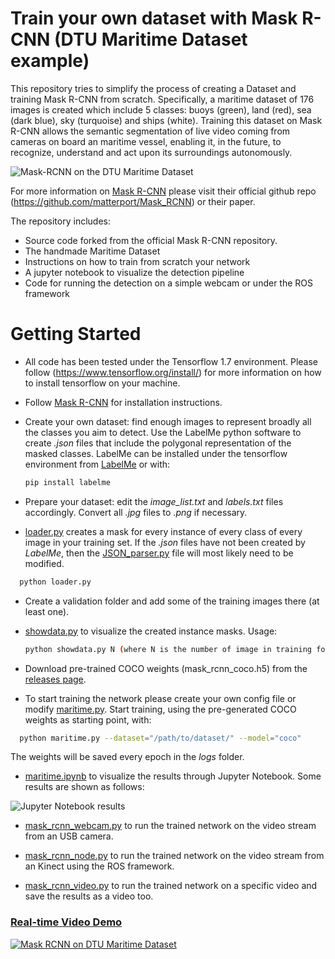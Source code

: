 # Train your own dataset with Mask R-CNN (DTU Maritime Dataset example)

This repository tries to simplify the process of creating a Dataset and training Mask R-CNN from scratch. Specifically, a maritime dataset of 176 images is created which include 5 classes: buoys (green), land (red), sea (dark blue), sky (turquoise) and ships (white). Training this dataset on Mask R-CNN allows the semantic segmentation of live video coming from cameras on board an maritime vessel, enabling it, in the future, to recognize, understand and act upon its surroundings autonomously.

![Mask-RCNN on the DTU Maritime Dataset](assets/maritime_intro.png)

For more information on [Mask R-CNN](https://arxiv.org/abs/1703.06870) please visit their official github repo (https://github.com/matterport/Mask_RCNN) or their paper. 

The repository includes:
* Source code forked from the official Mask R-CNN repository.
* The handmade Maritime Dataset
* Instructions on how to train from scratch your network
* A jupyter notebook to visualize the detection pipeline
* Code for running the detection on a simple webcam or under the ROS framework

# Getting Started

* All code has been tested under the Tensorflow 1.7 environment. Please follow (https://www.tensorflow.org/install/) for more information on how to install tensorflow on your machine.

* Follow [Mask R-CNN](https://github.com/matterport/Mask_RCNN) for installation instructions.

* Create your own dataset: find enough images to represent broadly all the classes you aim to detect. Use the LabelMe python software to create *.json* files that include the polygonal representation of the masked classes. LabelMe can be installed under the tensorflow environment from [LabelMe](https://github.com/wkentaro/labelme) or with:
   ```bash
   pip install labelme
   ```

* Prepare your dataset: edit the *image_list.txt* and *labels.txt* files accordingly. Convert all *.jpg* files to *.png* if necessary.

* [loader.py](Train_own_dataset/training_codes/loader.py) creates a mask for every instance of every class of every image in your training set. If the *.json* files have not been created by *LabelMe*, then the [JSON_parser.py](Train_own_dataset/training_codes/JSON_parser.py) file will most likely need to be modified.
 ```bash
   python loader.py
   ```

* Create a validation folder and add some of the training images there (at least one).

* [showdata.py](mrcnn/showdata.py) to visualize the created instance masks. Usage:
   ```bash
   python showdata.py N (where N is the number of image in training folder (f.ex. 00025)).
   ```

*  Download pre-trained COCO weights (mask_rcnn_coco.h5) from the [releases page](https://github.com/matterport/Mask_RCNN/releases).

* To start training the network please create your own config file or modify [maritime.py](mrcnn/maritime.py). Start training, using the pre-generated COCO weights as starting point, with:
 ```bash
   python maritime.py --dataset="/path/to/dataset/" --model="coco"
   ```
The weights will be saved every epoch in the *logs* folder.

* [maritime.ipynb](mrcnn/maritime.ipynb) to visualize the results through Jupyter Notebook. Some results are shown as follows:

![Jupyter Notebook results](assets/f_pass.png)

* [mask_rcnn_webcam.py](Train_own_dataset/running_codes/mask_rcnn_webcam.py) to run the trained network on the video stream from an USB camera.

* [mask_rcnn_node.py](Train_own_dataset/running_codes/mask_rcnn_node.py) to run the trained network on the video stream from an Kinect using the ROS framework.

* [mask_rcnn_video.py](Train_own_dataset/running_codes/mask_rcnn_video.py) to run the trained network on a specific video and save the results as a video too.

### [Real-time Video Demo](https://www.youtube.com/watch?v=_vmKbbW1FuM)
[![Mask RCNN on DTU Maritime Dataset](assets/maritime_video.gif)](https://www.youtube.com/watch?v=_vmKbbW1FuM)


